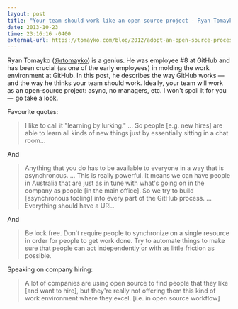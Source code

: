```yaml
---
layout: post
title: "Your team should work like an open source project - Ryan Tomayko"
date: 2013-10-23
time: 23:16:16 -0400
external-url: https://tomayko.com/blog/2012/adopt-an-open-source-process-constraints
---
```


Ryan Tomayko ([@rtomayko](https://github.com/rtomayko)) is a genius. He was
employee #8 at GitHub and has been crucial (as one of the early employees)
in molding the work environment at GitHub. In this
post, he describes the way GitHub works &mdash; and the way he thinks your team
should work. Ideally, your team will work as an open-source project: async, no
managers, etc. I won't spoil it for you &mdash; go take a look.

Favourite quotes:

> I like to call it "learning by lurking." ... So people [e.g. new hires]
> are able to learn all kinds of new things just by essentially sitting in
> a chat room...

And

> Anything that you do has to be available to everyone in a way that is
> asynchronous. ... This is really powerful. It means we can have people in
> Australia that are just as in tune with what's going on in the company as
> people [in the main office]. So we try to build [asynchronous tooling]
> into every part of the GitHub process. ... Everything should have a URL.

And

> Be lock free. Don't require people to synchronize on a single resource in
> order for people to get work done. Try to automate things to make sure
> that people can act independently or with as little friction as possible.

Speaking on company hiring:

> A lot of companies are using open source to find people that they like
> [and want to hire], but they're really not offering them this kind of
> work environment where they excel. [i.e. in open source workflow]
